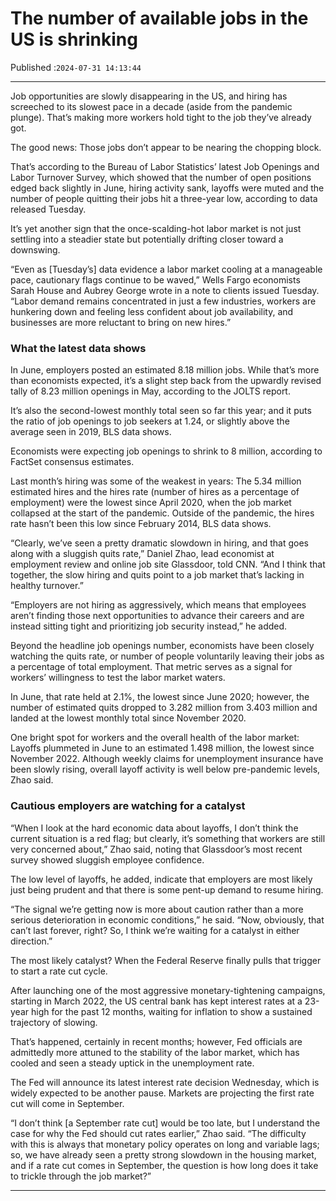 # The number of available jobs in the US is shrinking

Published :`2024-07-31 14:13:44`

---

Job opportunities are slowly disappearing in the US, and hiring has screeched to its slowest pace in a decade (aside from the pandemic plunge). That’s making more workers hold tight to the job they’ve already got.

The good news: Those jobs don’t appear to be nearing the chopping block.

That’s according to the Bureau of Labor Statistics’ latest Job Openings and Labor Turnover Survey, which showed that the number of open positions edged back slightly in June, hiring activity sank, layoffs were muted and the number of people quitting their jobs hit a three-year low, according to data released Tuesday.

It’s yet another sign that the once-scalding-hot labor market is not just settling into a steadier state but potentially drifting closer toward a downswing.

“Even as [Tuesday’s] data evidence a labor market cooling at a manageable pace, cautionary flags continue to be waved,” Wells Fargo economists Sarah House and Aubrey George wrote in a note to clients issued Tuesday. “Labor demand remains concentrated in just a few industries, workers are hunkering down and feeling less confident about job availability, and businesses are more reluctant to bring on new hires.”

### What the latest data shows

In June, employers posted an estimated 8.18 million jobs. While that’s more than economists expected, it’s a slight step back from the upwardly revised tally of 8.23 million openings in May, according to the JOLTS report.

It’s also the second-lowest monthly total seen so far this year; and it puts the ratio of job openings to job seekers at 1.24, or slightly above the average seen in 2019, BLS data shows.

Economists were expecting job openings to shrink to 8 million, according to FactSet consensus estimates.

Last month’s hiring was some of the weakest in years: The 5.34 million estimated hires and the hires rate (number of hires as a percentage of employment) were the lowest since April 2020, when the job market collapsed at the start of the pandemic. Outside of the pandemic, the hires rate hasn’t been this low since February 2014, BLS data shows.

“Clearly, we’ve seen a pretty dramatic slowdown in hiring, and that goes along with a sluggish quits rate,” Daniel Zhao, lead economist at employment review and online job site Glassdoor, told CNN. “And I think that together, the slow hiring and quits point to a job market that’s lacking in healthy turnover.”

“Employers are not hiring as aggressively, which means that employees aren’t finding those next opportunities to advance their careers and are instead sitting tight and prioritizing job security instead,” he added.

Beyond the headline job openings number, economists have been closely watching the quits rate, or number of people voluntarily leaving their jobs as a percentage of total employment. That metric serves as a signal for workers’ willingness to test the labor market waters.

In June, that rate held at 2.1%, the lowest since June 2020; however, the number of estimated quits dropped to 3.282 million from 3.403 million and landed at the lowest monthly total since November 2020.

One bright spot for workers and the overall health of the labor market: Layoffs plummeted in June to an estimated 1.498 million, the lowest since November 2022. Although weekly claims for unemployment insurance have been slowly rising, overall layoff activity is well below pre-pandemic levels, Zhao said.

### Cautious employers are watching for a catalyst

“When I look at the hard economic data about layoffs, I don’t think the current situation is a red flag; but clearly, it’s something that workers are still very concerned about,” Zhao said, noting that Glassdoor’s most recent survey showed sluggish employee confidence.

The low level of layoffs, he added, indicate that employers are most likely just being prudent and that there is some pent-up demand to resume hiring.

“The signal we’re getting now is more about caution rather than a more serious deterioration in economic conditions,” he said. “Now, obviously, that can’t last forever, right? So, I think we’re waiting for a catalyst in either direction.”

The most likely catalyst? When the Federal Reserve finally pulls that trigger to start a rate cut cycle.

After launching one of the most aggressive monetary-tightening campaigns, starting in March 2022, the US central bank has kept interest rates at a 23-year high for the past 12 months, waiting for inflation to show a sustained trajectory of slowing.

That’s happened, certainly in recent months; however, Fed officials are admittedly more attuned to the stability of the labor market, which has cooled and seen a steady uptick in the unemployment rate.

The Fed will announce its latest interest rate decision Wednesday, which is widely expected to be another pause. Markets are projecting the first rate cut will come in September.

“I don’t think [a September rate cut] would be too late, but I understand the case for why the Fed should cut rates earlier,” Zhao said. “The difficulty with this is always that monetary policy operates on long and variable lags; so, we have already seen a pretty strong slowdown in the housing market, and if a rate cut comes in September, the question is how long does it take to trickle through the job market?”

---

